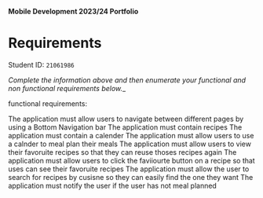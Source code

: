 **Mobile Development 2023/24 Portfolio**
# Requirements

Student ID: `21061986`

_Complete the information above and then enumerate your functional and non functional requirements below.__

functional requirements:

The application must allow users to navigate between different pages by using a Bottom Navigation bar
The application must contain recipes 
The application must contain a calender
The application must allow users to use a calnder to meal plan their meals
The application must allow users to view their  favoruite recipes so that they can reuse thoses recipes again
The application must allow users to click the faviiourte button on a recipe so that uses can see their favoruite recipes 
The application must allow the user to search for recipes  by cusisne  so they can easily find the one they want
The application must notify the user if the user has not meal planned
